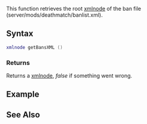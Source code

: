 This function retrieves the root [xmlnode](/docs/xmlnode.md "wikilink") of the ban file (server/mods/deathmatch/banlist.xml).

Syntax
------

``` lua
xmlnode getBansXML ()
```

### Returns

Returns a [xmlnode](/docs/xmlnode.md "wikilink"), *false* if something went wrong.

Example
-------

See Also
--------
